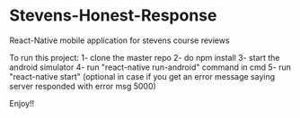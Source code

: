 # Stevens-Honest-Response
React-Native mobile application for stevens course reviews

To run this project:
1- clone the master repo
2- do npm install
3- start the android simulator
4- run "react-native run-android" command in cmd
5- run "react-native start" (optional in case if you get an error message saying server responded with error msg 5000)

Enjoy!!
